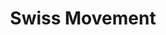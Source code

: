 ---
layout: music
title: Swiss Movement
artist: Eddie Harris
href: https://song.link/album/us/i/50234801
tags:
    - jazz
    - upbeat
---